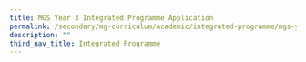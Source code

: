 ```yaml
---
title: MGS Year 3 Integrated Programme Application
permalink: /secondary/mg-curriculum/academic/integrated-programme/mgs-year-3-integrated-programme-application/
description: ""
third_nav_title: Integrated Programme
---
```


